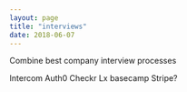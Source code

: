 ```yaml
---
layout: page
title: "interviews"
date: 2018-06-07
---
```


Combine best company interview processes

Intercom
Auth0
Checkr
Lx
basecamp
Stripe?
